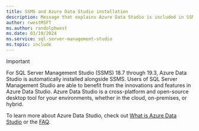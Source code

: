 ```yaml
---
title: SSMS and Azure Data Studio installation
description: Message that explains Azure Data Studio is included in SSMS installation.
author: rwestMSFT
ms.author: randolphwest
ms.date: 03/19/2024
ms.service: sql-server-management-studio
ms.topic: include
---
```


> [!IMPORTANT]
> For SQL Server Management Studio (SSMS) 18.7 through 19.3, Azure Data Studio is automatically installed alongside SSMS. Users of SQL Server Management Studio are able to benefit from the innovations and features in Azure Data Studio. Azure Data Studio is a cross-platform and open-source desktop tool for your environments, whether in the cloud, on-premises, or hybrid.
>
> To learn more about Azure Data Studio, check out [What is Azure Data Studio](/azure-data-studio/what-is-azure-data-studio) or the [FAQ](/sql/azure-data-studio/faq).
